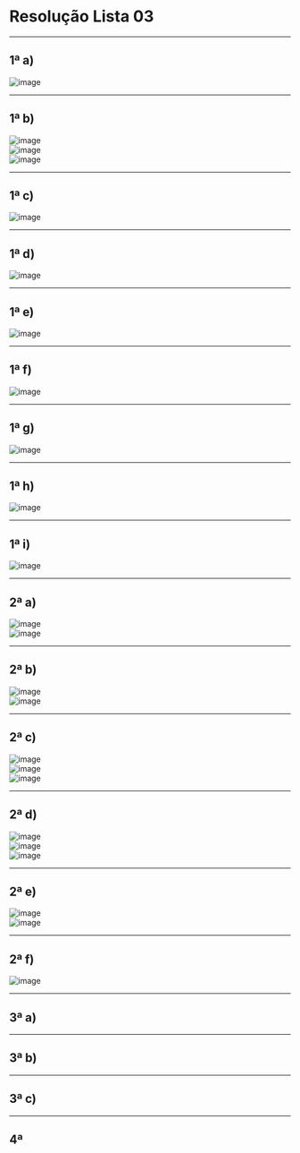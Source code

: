 # Resolução Lista 03

---
## 1ª a)

![image](https://github.com/user-attachments/assets/0b28de8a-091e-4fdd-b02e-a223d934808e)

---
## 1ª b)

![image](https://github.com/user-attachments/assets/884ca897-46a7-449b-834c-41526b671248)<br>
![image](https://github.com/user-attachments/assets/9b3aac89-a4ff-4c55-8af0-886df6595fc8)<br>
![image](https://github.com/user-attachments/assets/fd57bad5-e66a-477c-8d51-912b34390231)

---
## 1ª c)

![image](https://github.com/user-attachments/assets/312b7120-3196-4889-b0ef-430a6d9ad6c8)

---
## 1ª d)

![image](https://github.com/user-attachments/assets/ba2a1045-d8a8-40f5-a18d-9b01d14b7296)

---
## 1ª e)

![image](https://github.com/user-attachments/assets/d372c986-5e3c-4fea-9807-e9cab241d4c6)

---
## 1ª f)

![image](https://github.com/user-attachments/assets/0fc0e83e-5ff1-486d-a016-98e92aa2970b)

---
## 1ª g)

![image](https://github.com/user-attachments/assets/c9e9adf9-dd62-46df-918f-36824d9a23bf)

---
## 1ª h)

![image](https://github.com/user-attachments/assets/3c3a9da0-5ece-4fc9-be3f-6c4fbe7dde25)

---
## 1ª i)

![image](https://github.com/user-attachments/assets/3f00e5e7-d330-4233-800a-79d9b9b7e435)

---
## 2ª a)

![image](https://github.com/user-attachments/assets/93122441-e3c9-414c-ac71-dcf1af4c8264)<br>
![image](https://github.com/user-attachments/assets/deda579e-5f32-4fc2-9293-cbba4fdca248)

---
## 2ª b)

![image](https://github.com/user-attachments/assets/4f9d0bb0-c697-41aa-ac80-1fdbbb86d017)<br>
![image](https://github.com/user-attachments/assets/f47a3d76-c1b3-409a-9873-67b75a67a123)

---
## 2ª c)

![image](https://github.com/user-attachments/assets/ed87b6ba-e15e-402c-a0e7-857722b93bef)<br>
![image](https://github.com/user-attachments/assets/ae8d7cf1-010e-44aa-acc3-7f0b467329bc)<br>
![image](https://github.com/user-attachments/assets/8a303b86-cfd2-4140-988b-56df6cf0d0ae)

---
## 2ª d)

![image](https://github.com/user-attachments/assets/de27bd6f-600b-4a55-be61-82b922fae3de)<br>
![image](https://github.com/user-attachments/assets/1ca01df5-41e1-4feb-af47-b93e99cea624)<br>
![image](https://github.com/user-attachments/assets/17d9a409-a506-4f05-89ef-3413f0fa43b6)

---
## 2ª e)

![image](https://github.com/user-attachments/assets/ef720443-871e-4568-a859-f8826e60403a)<br>
![image](https://github.com/user-attachments/assets/a73c8115-c92c-426b-b71b-4865102968ec)

---
## 2ª f)

![image](https://github.com/user-attachments/assets/8f691624-7bd9-4240-b863-ff12ae70b142)

---
## 3ª a)


---
## 3ª b)


---
## 3ª c)


---
## 4ª
